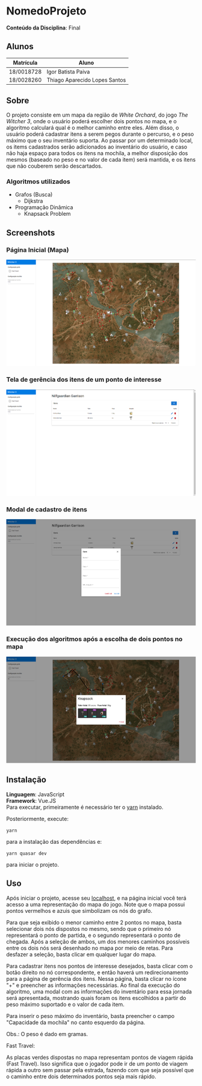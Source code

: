 # NomedoProjeto

**Conteúdo da Disciplina**: Final<br>

## Alunos
| Matrícula | Aluno |
| -- | -- |
| 18/0018728  |  Igor Batista Paiva |
| 18/0028260  |  Thiago Aparecido Lopes Santos |

## Sobre
O projeto consiste em um mapa da região de *White Orchard*, do jogo *The Witcher 3*, onde o usuário poderá escolher dois pontos no mapa, e o algoritmo calculará qual é o melhor caminho entre eles. Além disso, o usuário poderá cadastrar itens a serem pegos durante o percurso, e o peso máximo que o seu inventário suporta. Ao passar por um determinado local, os items cadastrados serão adicionados ao inventário do usuário, e caso não haja espaço para todos os itens na mochila, a melhor disposição dos mesmos (baseado no peso e no valor de cada item) será mantida, e os itens que não couberem serão descartados.

### Algoritmos utilizados

- Grafos (Busca)
  - Dijkstra
- Programação Dinâmica
  - Knapsack Problem

## Screenshots
### Página Inicial (Mapa)
![sc1](./src/assets/screenshots/Screenshot_1.png)

### Tela de gerência dos itens de um ponto de interesse
![sc2](./src/assets/screenshots/Screenshot_2.png)

### Modal de cadastro de itens
![sc3](./src/assets/screenshots/Screenshot_3.png)

### Execução dos algoritmos após a escolha de dois pontos no mapa
![sc4](./src/assets/screenshots/Screenshot_4.png)

## Instalação
**Linguagem**: JavaScript<br>
**Framework**: Vue.JS<br>
Para executar, primeiramente é necessário ter o [yarn](https://classic.yarnpkg.com/lang/en/docs/install) instalado.

Posteriormente, execute:

```
yarn
```

para a instalação das dependências e:

```
yarn quasar dev
```

para iniciar o projeto.

## Uso
Após iniciar o projeto, acesse seu [localhost](http://localhost:8080/), e na página inicial você terá acesso a uma representação do mapa do jogo.
Note que o mapa possui pontos vermelhos e azuis que simbolizam os nós do grafo.

Para que seja exibido o menor caminho entre 2 pontos no mapa, basta selecionar dois nós dispostos no mesmo, sendo que o primeiro nó representará o ponto de partida, e o segundo representará o ponto de chegada. Após a seleção de ambos, um dos menores caminhos possíveis entre os dois nós será desenhado no mapa por meio de retas. Para desfazer a seleção, basta clicar em qualquer lugar do mapa.

Para cadastrar itens nos pontos de interesse desejados, basta clicar com o botão direito no nó correspondente, e então haverá um redirecionamento para a página de gerência dos itens. Nessa página, basta clicar no ícone "+" e preencher as informações necessárias. Ao final da execução do algoritmo, uma modal com as informações do inventário para essa jornada será apresentada, mostrando quais foram os itens escolhidos a partir do peso máximo suportado e o valor de cada item.

Para inserir o peso máximo do inventário, basta preencher o campo "Capacidade da mochila" no canto esquerdo da página.

Obs.: O peso é dado em gramas.

Fast Travel:

As placas verdes dispostas no mapa representam pontos de viagem rápida (Fast Travel). Isso significa que o jogador pode ir de um ponto de viagem rápida a outro sem passar pela estrada, fazendo com que seja possível que o caminho entre dois determinados pontos seja mais rápido.
